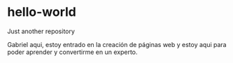 # hello-world
Just another repository

Gabriel aqui, estoy entrado en la creación de páginas web y estoy aqui para poder aprender y convertirme en un experto.
